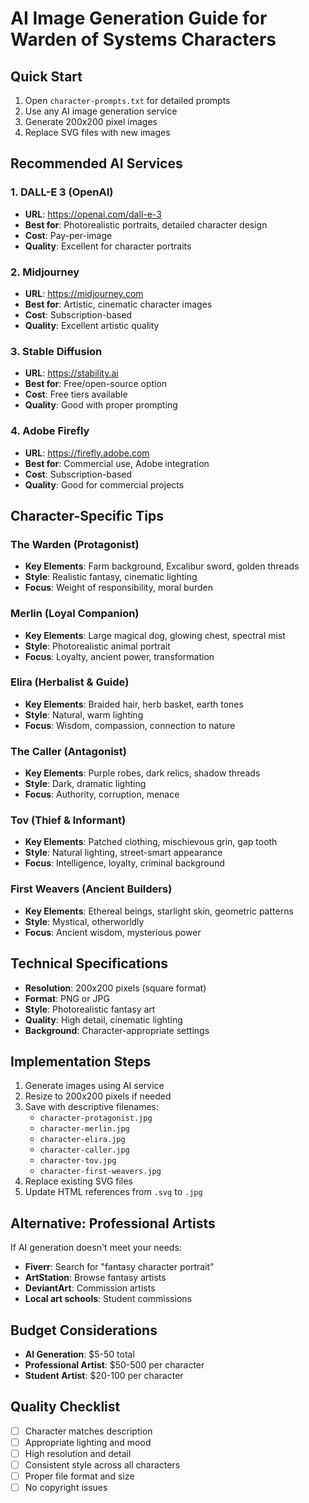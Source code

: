 # AI Image Generation Guide for Warden of Systems Characters

## Quick Start
1. Open `character-prompts.txt` for detailed prompts
2. Use any AI image generation service
3. Generate 200x200 pixel images
4. Replace SVG files with new images

## Recommended AI Services

### 1. DALL-E 3 (OpenAI)
- **URL**: https://openai.com/dall-e-3
- **Best for**: Photorealistic portraits, detailed character design
- **Cost**: Pay-per-image
- **Quality**: Excellent for character portraits

### 2. Midjourney
- **URL**: https://midjourney.com
- **Best for**: Artistic, cinematic character images
- **Cost**: Subscription-based
- **Quality**: Excellent artistic quality

### 3. Stable Diffusion
- **URL**: https://stability.ai
- **Best for**: Free/open-source option
- **Cost**: Free tiers available
- **Quality**: Good with proper prompting

### 4. Adobe Firefly
- **URL**: https://firefly.adobe.com
- **Best for**: Commercial use, Adobe integration
- **Cost**: Subscription-based
- **Quality**: Good for commercial projects

## Character-Specific Tips

### The Warden (Protagonist)
- **Key Elements**: Farm background, Excalibur sword, golden threads
- **Style**: Realistic fantasy, cinematic lighting
- **Focus**: Weight of responsibility, moral burden

### Merlin (Loyal Companion)
- **Key Elements**: Large magical dog, glowing chest, spectral mist
- **Style**: Photorealistic animal portrait
- **Focus**: Loyalty, ancient power, transformation

### Elira (Herbalist & Guide)
- **Key Elements**: Braided hair, herb basket, earth tones
- **Style**: Natural, warm lighting
- **Focus**: Wisdom, compassion, connection to nature

### The Caller (Antagonist)
- **Key Elements**: Purple robes, dark relics, shadow threads
- **Style**: Dark, dramatic lighting
- **Focus**: Authority, corruption, menace

### Tov (Thief & Informant)
- **Key Elements**: Patched clothing, mischievous grin, gap tooth
- **Style**: Natural lighting, street-smart appearance
- **Focus**: Intelligence, loyalty, criminal background

### First Weavers (Ancient Builders)
- **Key Elements**: Ethereal beings, starlight skin, geometric patterns
- **Style**: Mystical, otherworldly
- **Focus**: Ancient wisdom, mysterious power

## Technical Specifications
- **Resolution**: 200x200 pixels (square format)
- **Format**: PNG or JPG
- **Style**: Photorealistic fantasy art
- **Quality**: High detail, cinematic lighting
- **Background**: Character-appropriate settings

## Implementation Steps
1. Generate images using AI service
2. Resize to 200x200 pixels if needed
3. Save with descriptive filenames:
   - `character-protagonist.jpg`
   - `character-merlin.jpg`
   - `character-elira.jpg`
   - `character-caller.jpg`
   - `character-tov.jpg`
   - `character-first-weavers.jpg`
4. Replace existing SVG files
5. Update HTML references from `.svg` to `.jpg`

## Alternative: Professional Artists
If AI generation doesn't meet your needs:
- **Fiverr**: Search for "fantasy character portrait"
- **ArtStation**: Browse fantasy artists
- **DeviantArt**: Commission artists
- **Local art schools**: Student commissions

## Budget Considerations
- **AI Generation**: $5-50 total
- **Professional Artist**: $50-500 per character
- **Student Artist**: $20-100 per character

## Quality Checklist
- [ ] Character matches description
- [ ] Appropriate lighting and mood
- [ ] High resolution and detail
- [ ] Consistent style across all characters
- [ ] Proper file format and size
- [ ] No copyright issues
